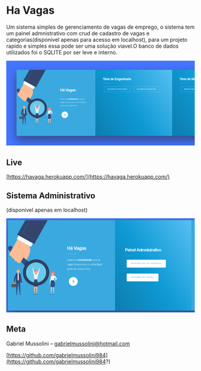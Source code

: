 # Ha Vagas

Um sistema simples de gerenciamento de vagas de emprego, o sistema tem um painel admnistrativo com crud de cadastro de vagas e categorias(disponivel apenas para acesso em localhost), para um projeto rapido e simples
essa pode ser uma solução viavel.O banco de dados utilizados foi o SQLITE por ser leve e interno.

![](home.png)

## Live

[https://havaga.herokuapp.com/](https://havaga.herokuapp.com/)



## Sistema Administrativo
(disponivel apenas em localhost)

![](admnistrativo.png)


## Meta

Gabriel Mussolini – gabrielmussolini@hotmail.com

[https://github.com/gabrielmussolini984](https://github.com/gabrielmussolini984?)
